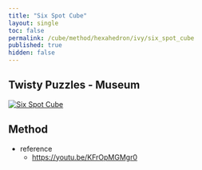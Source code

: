 ```yaml
---
title: "Six Spot Cube"
layout: single
toc: false
permalink: /cube/method/hexahedron/ivy/six_spot_cube
published: true
hidden: false
---
```


<head>
  <base target="_blank">
</head>



## Twisty Puzzles - Museum

<a href="https://twistypuzzles.com/app/museum/museum_showitem.php?pkey=6467">
  <img alt="Six Spot Cube" src="https://twistypuzzles.com/museum/small/06467-08.gif">
</a>



## Method

- reference
  - <https://youtu.be/KFrOpMGMgr0>
